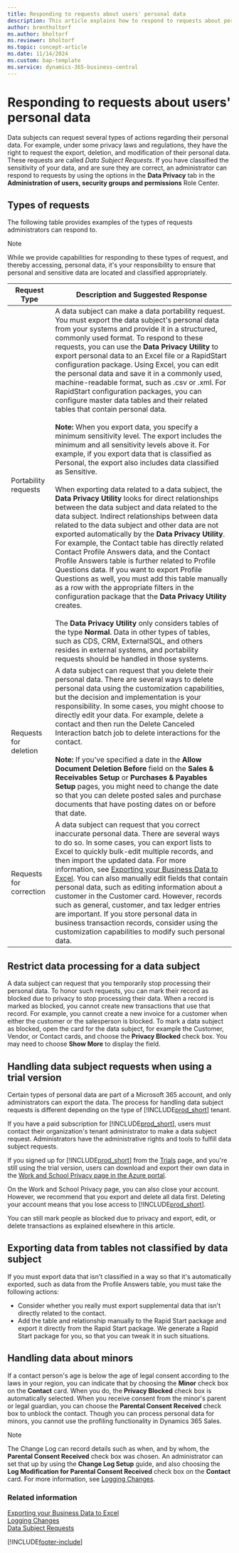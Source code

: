 ```yaml
---
title: Responding to requests about users' personal data
description: This article explains how to respond to requests about personal data.
author: brentholtorf
ms.author: bholtorf
ms.reviewer: bholtorf
ms.topic: concept-article
ms.date: 11/14/2024
ms.custom: bap-template
ms.service: dynamics-365-business-central
---
```


# Responding to requests about users' personal data

Data subjects can request several types of actions regarding their personal data. For example, under some privacy laws and regulations, they have the right to request the export, deletion, and modification of their personal data. These requests are called *Data Subject Requests*. If you have classified the sensitivity of your data, and are sure they are correct, an administrator can respond to requests by using the options in the **Data Privacy** tab in the **Administration of users, security groups and permissions** Role Center.

## Types of requests

The following table provides examples of the types of requests administrators can respond to.

> [!Note]
> While we provide capabilities for responding to these types of request, and thereby accessing, personal data, it's your responsibility to ensure that personal and sensitive data are located and classified appropriately.

|Request Type|Description and Suggested Response|
|-----|-----|
|Portability requests|A data subject can make a data portability request. You must export the data subject's personal data from your systems and provide it in a structured, commonly used format. To respond to these requests, you can use the **Data Privacy Utility** to export personal data to an Excel file or a RapidStart configuration package. Using Excel, you can edit the personal data and save it in a commonly used, machine-readable format, such as .csv or .xml. For RapidStart configuration packages, you can configure master data tables and their related tables that contain personal data. <br><br> **Note:** When you export data, you specify a minimum sensitivity level. The export includes the minimum and all sensitivity levels above it. For example, if you export data that is classified as Personal, the export also includes data classified as Sensitive. <br><br>When exporting data related to a data subject, the **Data Privacy Utility** looks for direct relationships between the data subject and data related to the data subject. Indirect relationships between data related to the data subject and other data are not exported automatically by the **Data Privacy Utility**. For example, the Contact table has directly related Contact Profile Answers data, and the Contact Profile Answers table is further related to Profile Questions data. If you want to export Profile Questions as well, you must add this table manually as a row with the appropriate filters in the configuration package that the **Data Privacy Utility** creates.<br><br>The **Data Privacy Utility** only considers tables of the type **Normal**. Data in other types of tables, such as CDS, CRM, ExternalSQL, and others resides in external systems, and portability requests should be handled in those systems.|
|Requests for deletion|A data subject can request that you delete their personal data. There are several ways to delete personal data using the customization capabilities, but the decision and implementation is your responsibility. In some cases, you might choose to directly edit your data. For example, delete a contact and then run the Delete Canceled Interaction batch job to delete interactions for the contact. <br><br> **Note:** If you've specified a date in the **Allow Document Deletion Before** field on the **Sales & Receivables Setup** or **Purchases & Payables Setup** pages, you might need to change the date so that you can delete posted sales and purchase documents that have posting dates on or before that date.|
|Requests for correction|A data subject can request that you correct inaccurate personal data. There are several ways to do so. In some cases, you can export lists to Excel to quickly bulk-edit multiple records, and then import the updated data. For more information, see [Exporting your Business Data to Excel](about-export-data.md). You can also manually edit fields that contain personal data, such as editing information about a customer in the Customer card. However, records such as general, customer, and tax ledger entries are important. If you store personal data in business transaction records, consider using the customization capabilities to modify such personal data.|

## Restrict data processing for a data subject

A data subject can request that you temporarily stop processing their personal data. To honor such requests, you can mark their record as blocked due to privacy to stop processing their data. When a record is marked as blocked, you cannot create new transactions that use that record. For example, you cannot create a new invoice for a customer when either the customer or the salesperson is blocked. To mark a data subject as blocked, open the card for the data subject, for example the Customer, Vendor, or Contact cards, and choose the **Privacy Blocked** check box. You may need to choose **Show More** to display the field.  

## Handling data subject requests when using a trial version

Certain types of personal data are part of a Microsoft 365 account, and only administrators can export the data. The process for handling data subject requests is different depending on the type of [!INCLUDE[prod_short](includes/prod_short.md)] tenant.

If you have a paid subscription for [!INCLUDE[prod_short](includes/prod_short.md)], users must contact their organization's tenant administrator to make a data subject request. Administrators have the administrative rights and tools to fulfill data subject requests.

If you signed up for [!INCLUDE[prod_short](includes/prod_short.md)] from the [Trials](https://trials.dynamics.com/) page, and you're still using the trial version, users can download and export their own data in the [Work and School Privacy page in the Azure portal](https://portal.azure.com#blade/Microsoft_AAD_IAM/GDPRViralBlade).

On the Work and School Privacy page, you can also close your account. However, we recommend that you export and delete all data first. Deleting your account means that you lose access to [!INCLUDE[prod_short](includes/prod_short.md)].

You can still mark people as blocked due to privacy and export, edit, or delete transactions as explained elsewhere in this article.  

## Exporting data from tables not classified by data subject

If you must export data that isn't classified in a way so that it's automatically exported, such as data from the Profile Answers table, you must take the following actions:

* Consider whether you really must export supplemental data that isn't directly related to the contact.
* Add the table and relationship manually to the Rapid Start package and export it directly from the Rapid Start package. We generate a Rapid Start package for you, so that you can tweak it in such situations.

## Handling data about minors

If a contact person's age is below the age of legal consent according to the laws in your region, you can indicate that by choosing the **Minor** check box on the **Contact** card. When you do, the **Privacy Blocked** check box is automatically selected. When you receive consent from the minor's parent or legal guardian, you can choose the **Parental Consent Received** check box to unblock the contact. Though you can process personal data for minors, you cannot use the profiling functionality in Dynamics 365 Sales.

> [!Note]
> The Change Log can record details such as when, and by whom, the **Parental Consent Received** check box was chosen. An administrator can set that up by using the **Change Log Setup** guide, and also choosing the **Log Modification for Parental Consent Received** check box on the **Contact** card. For more information, see [Logging Changes](across-log-changes.md).  

### Related information

<!-- [Classifying Data](/dynamics-nav/classifying-data?toc=/dynamics365/business-central/toc.json)  
[Classifying Data Sensitivity](admin-classifying-data-sensitivity.md)  -->
[Exporting your Business Data to Excel](about-export-data.md)  
[Logging Changes](across-log-changes.md)  
[Data Subject Requests](/microsoft-365/compliance/gdpr-data-subject-requests)  

[!INCLUDE[footer-include](includes/footer-banner.md)]
